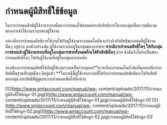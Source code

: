 # กำหนดผู้มีสิทธิ์ใช้ข้อมูล

ในการกำหนดสิทธิผู้ใช้งานระบบนั้นควรกำหนดให้สอดคล้องกับสิทธิการใช้งานกลุ่มเพื่อความชัดเจนของการเข้าใช้งานระบบของผู้ใช้งาน

กล่าวคือการกำหนดสิทธิการใช้งานให้กับผู้ใช้งานระบบคนใดนั้นจะอ้างอิงกับสิทธิของกลุ่มที่ผู้ใช้งานนั้นๆ
อยู่ด้วย ยกตัวอย่างเช่น ผู้ใช้งานระบบอยู่ในกลุ่มของการขาย
**หากมีการกำหนดสิทธิใดๆ
ให้กับกลุ่มการขายแล้วผู้ใช้งานระบบที่อยู่ในกลุ่มการขายทั้งหมดก็จะได้รับสิทธินั้นๆ**
ด้วย ดังนั้นจึงไม่จำเป็นต้องกำหนดสิทธิใดๆ
ให้กับผู้ใช้งานที่อยู่ในกลุ่มการขายอีก

หากต้องการกำหนดสิทธิให้กับผู้ใช้งานระบบเป็นรายบุคคล**ควรเลือกกำหนดในหัวข้อที่นอกเหนือจากสิทธิพื้นฐานที่กลุ่มนั้นๆ
มีอยู่แล้ว
**ในกรณีนี้ผู้ใช้งานระบบที่ได้รับการกำหนดสิทธิเพิ่มจะได้รับสิทธิของกลุ่ม
และสิทธิที่ผู้ดูแลระบบกำหนดเพิ่มให้อีกด้วย

[![](http://www.smlaccount.com/manual/wp-
content/uploads/2017/11/กำหนดผู้มีสิทธิ์ใช้ข้อมูล-01.jpg)](http://www.smlaccount.com/manual/wp-
content/uploads/2017/11/กำหนดผู้มีสิทธิ์ใช้ข้อมูล-01.jpg)กำหนดผู้มีสิทธิ์ใช้ข้อมูล-01
[![](http://www.smlaccount.com/manual/wp-
content/uploads/2017/11/กำหนดผู้มีสิทธิ์ใช้ข้อมูล-02.jpg)](http://www.smlaccount.com/manual/wp-
content/uploads/2017/11/กำหนดผู้มีสิทธิ์ใช้ข้อมูล-02.jpg)กำหนดผู้มีสิทธิ์ใช้ข้อมูล-02





